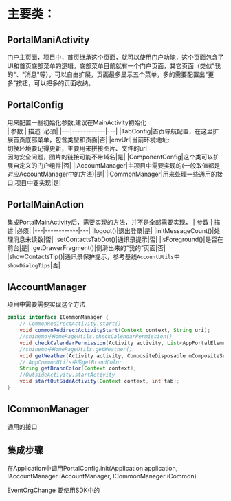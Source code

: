 # 主要类：
## PortalManiActivity  
门户主页面，项目中，首页继承这个页面，就可以使用门户功能，这个页面包含了UI和首页底部菜单的逻辑。底部菜单目前就有一个门户页面，其它页面（类似"我的"、"消息"等），可以自由扩展，页面最多显示五个菜单，多的需要配置出"更多"按钮，可以把多的页面收纳。

## PortalConfig
用来配置一些初始化参数,建议在MainActivity初始化  
| 参数 | 描述 |必须|
|---|------------|---|
|TabConfig|首页导航配置，在这里扩展首页底部菜单，包含类型和页面|否|
|envUrl|当前环境地址:<br>切换环境要记得更新，主要用来拼接图片、文件的url<br>因为安全问题，图片的链接可能不带域名|是|
|ComponentConfig|这个类可以扩展自定义的门户组件|否|
|IAccountManager|主项目中需要实现的(一般取值都是对应AccountManager中的方法)|是|
|ICommonManager|用来处理一些通用的接口,项目中要实现|是|

## PortalMainAction
集成PortalMainActivity后，需要实现的方法，并不是全部需要实现，
| 参数 | 描述 |必须|
|---|------------|---|
|logout()|退出登录|是|
|initMessageCount()|处理消息未读数|否|
|setContactsTabDot()|通讯录提示|否|
|isForeground()|是否在前台|是|
|getDrawerFragment()|侧滑出来的“我的”页面|否|
|showContactsTip()|通讯录保护提示，参考基线`AccountUtils`中`showDialogTips`|否|

## IAccountManager
项目中需要需要实现这个方法

```java
public interface ICommonManager {
    // CommonRedirectActivity.start()
    void commonRedirectActivityStart(Context context, String uri); 
    //shinemo中HomePageUtils.checkCalendarPermission()
    void checkCalendarPermission(Activity activity, List<AppPortalElementVo> mModulelist);
    //shinemo中HomePageUtils.getWeather()
    void getWeather(Activity activity, CompositeDisposable mCompositeSubscription, TextView tvWeather);  
    // AppCommonUtils中的getBrandColor
    String getBrandColor(Context context);
    //OutsideActivity.startActivity
    void startOutSideActivity(Context context, int tab); 
}
```
## ICommonManager
通用的接口

## 集成步骤
在Application中调用PortalConfig.init(Application application, IAccountManager iAccountManager, ICommonManager iCommon)

EventOrgChange 要使用SDK中的

